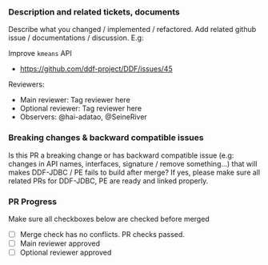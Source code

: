 ### Description and related tickets, documents
Describe what you changed / implemented / refactored. Add related github issue / documentations / discussion. E.g:

Improve `kmeans` API
- https://github.com/ddf-project/DDF/issues/45

Reviewers: 
- Main reviewer: Tag reviewer here
- Optional reviewer: Tag reviewer here
- Observers: @hai-adatao, @SeineRiver

### Breaking changes & backward compatible issues
Is this PR a breaking change or has backward compatible issue (e.g: changes in API names, interfaces, signature / remove something...) that will makes DDF-JDBC / PE fails to build after merge? If yes, please make sure all related PRs for DDF-JDBC, PE are ready and linked properly.

### PR Progress
Make sure all checkboxes below are checked before merged
- [ ] Merge check has no conflicts. PR checks passed.
- [ ] Main reviewer approved
- [ ] Optional reviewer approved
